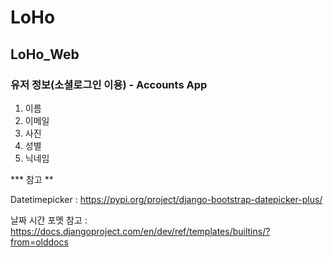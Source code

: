 # LoHo

## LoHo_Web

### 유저 정보(소셜로그인 이용) - Accounts App

1. 이름
2. 이메일
3. 사진
4. 성별
5. 닉네임





*** 참고 **

Datetimepicker : https://pypi.org/project/django-bootstrap-datepicker-plus/

날짜 시간 포멧 참고 : https://docs.djangoproject.com/en/dev/ref/templates/builtins/?from=olddocs